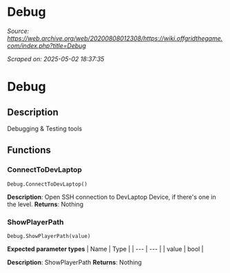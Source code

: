 # Debug

*Source: https://web.archive.org/web/20200808012308/https://wiki.offgridthegame.com/index.php?title=Debug*

*Scraped on: 2025-05-02 18:37:35*

# Debug
## Description
Debugging & Testing tools
## Functions
### ConnectToDevLaptop
```
Debug.ConnectToDevLaptop()
```
**Description**: Open SSH connection to DevLaptop Device, if there's one in the level.
**Returns**: Nothing
### ShowPlayerPath
```
Debug.ShowPlayerPath(value)
```
**Expected parameter types**
| Name | Type |
| --- | --- |
| value | bool |

**Description**: ShowPlayerPath
**Returns**: Nothing
